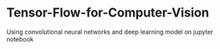 # Tensor-Flow-for-Computer-Vision
Using convolutional neural networks and deep learning model on jupyter notebook
